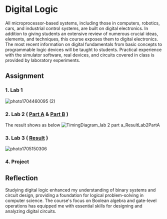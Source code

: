 # Digital Logic
All microprocessor-based systems, including those in computers, robotics, cars, and industrial control systems, are built on digital electronics. In addition to giving students an extensive review of numerous crucial ideas, elements, and techniques, this course exposes them to digital electronics. The most recent information on digital fundamentals from basic concepts to programmable logic devices will be taught to students. Practical experience with the simulator software, real devices, and circuits covered in class is provided by laboratory experiments.


## Assignment 
### 1.  Lab 1  
![photo1704460095 (2)](https://github.com/TehRuQian/SECPH-Year1-Sem1/assets/147678331/c8071d7a-74af-41c3-bb7c-15e5509d5270)
### 2. Lab 2 ( [Part A](https://github.com/TehRuQian/SECPH-Year1-Sem1/blob/main/Digital%20Logic/lab2%20part%20A.pdf) & [Part B](https://github.com/TehRuQian/SECPH-Year1-Sem1/blob/main/Digital%20Logic/lab2%20part%20B.pdf) )
The result shows as below 
![TimingDiagram_lab 2 part a_ResultLab2PartA](https://github.com/TehRuQian/SECPH-Year1-Sem1/assets/147678331/5102629a-4a86-4ccc-ae19-0fa392892d1f)


### 3. Lab 3 ( [Result](https://github.com/TehRuQian/SECPH-Year1-Sem1/blob/main/Digital%20Logic/lab%203.pdf) )
![photo1705150306](https://github.com/TehRuQian/SECPH-Year1-Sem1/assets/147678331/25ba6c2c-a6c2-4906-a48b-334665de6a95)

### 4. Project 


## Reflection
  
Studying digital logic enhanced my understanding of binary systems and circuit design, providing a foundation for logical problem-solving in computer science. The course's focus on Boolean algebra and gate-level operations has equipped me with essential skills for designing and analyzing digital circuits.
